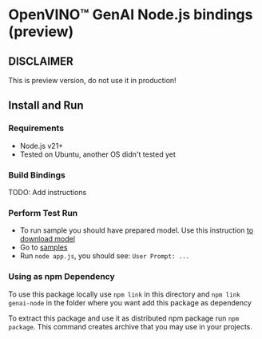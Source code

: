 # OpenVINO™ GenAI Node.js bindings (preview)

## DISCLAIMER

This is preview version, do not use it in production!

## Install and Run

### Requirements

- Node.js v21+
- Tested on Ubuntu, another OS didn't tested yet

### Build Bindings

TODO: Add instructions

### Perform Test Run

- To run sample you should have prepared model.
  Use this instruction [to download model](https://github.com/openvinotoolkit/openvino.genai/blob/master/samples/cpp/chat_sample/README.md#download-and-convert-the-model-and-tokenizers)
- Go to [samples](../../samples/js/)
- Run `node app.js`, you should see: `User Prompt: ...`

### Using as npm Dependency

To use this package locally use `npm link` in this directory
and `npm link genai-node` in the folder where you want add this package as dependency

To extract this package and use it as distributed npm package run `npm package`.
This command creates archive that you may use in your projects.
